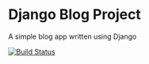 # Django Blog Project

A simple blog app written using Django

[![Build Status](https://travis-ci.org/John-E5/Django-Blog.svg?branch=master)](https://travis-ci.org/John-E5/Django-Blog)